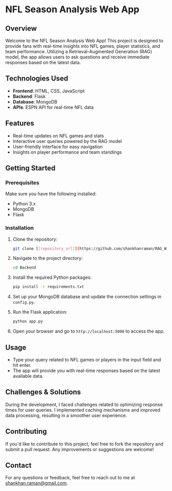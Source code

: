 # NFL Season Analysis Web App

## Overview
Welcome to the NFL Season Analysis Web App! This project is designed to provide fans with real-time insights into NFL games, player statistics, and team performance. Utilizing a Retrieval-Augmented Generation (RAG) model, the app allows users to ask questions and receive immediate responses based on the latest data.

## Technologies Used
- **Frontend**: HTML, CSS, JavaScript
- **Backend**: Flask
- **Database**: MongoDB
- **APIs**: ESPN API for real-time NFL data

## Features
- Real-time updates on NFL games and stats
- Interactive user queries powered by the RAG model
- User-friendly interface for easy navigation
- Insights on player performance and team standings

## Getting Started

### Prerequisites
Make sure you have the following installed:
- Python 3.x
- MongoDB
- Flask

### Installation
1. Clone the repository:
   ```bash
   git clone [[repository_url]](https://github.com/shankhanraman/RAG_WebApp.git)
   ```
2. Navigate to the project directory:
   ```bash
   cd Backend
   ```
3. Install the required Python packages:
   ```bash
   pip install -r requirements.txt
   ```
4. Set up your MongoDB database and update the connection settings in `config.py`.

5. Run the Flask application:
   ```bash
   python app.py
   ```

6. Open your browser and go to `http://localhost:5000` to access the app.

## Usage
- Type your query related to NFL games or players in the input field and hit enter.
- The app will provide you with real-time responses based on the latest available data.

## Challenges & Solutions
During the development, I faced challenges related to optimizing response times for user queries. I implemented caching mechanisms and improved data processing, resulting in a smoother user experience.

## Contributing
If you'd like to contribute to this project, feel free to fork the repository and submit a pull request. Any improvements or suggestions are welcome!



## Contact
For any questions or feedback, feel free to reach out to me at shankhan.raman@gmail.com.

